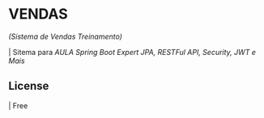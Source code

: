 # VENDAS
_(Sistema de Vendas Treinamento)_

| Sitema para _AULA Spring Boot Expert JPA, RESTFul API, Security, JWT e Mais_

## License

| Free
